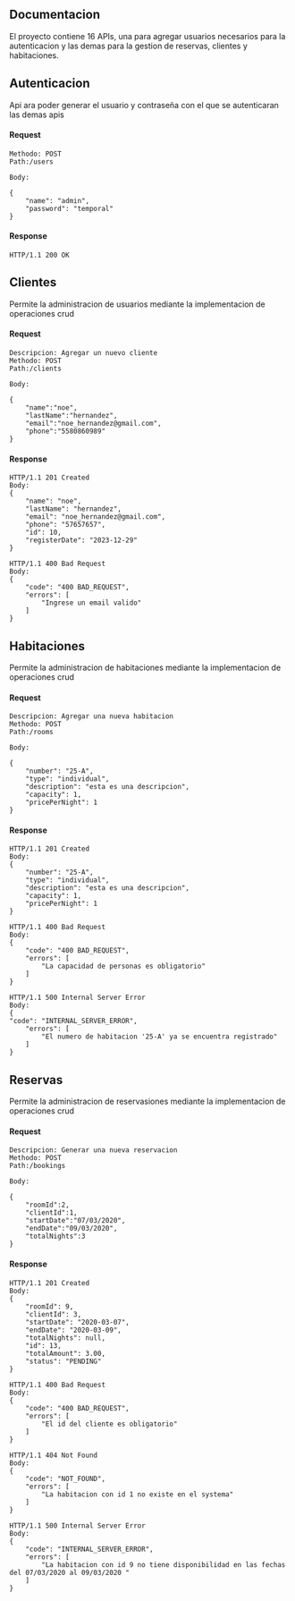 ## Documentacion

El proyecto contiene 16 APIs, una para agregar usuarios necesarios para la autenticacion y las demas para la gestion de reservas, clientes y habitaciones.


## Autenticacion

Api ara poder generar el usuario y contraseña con el que se autenticaran las demas apis


#### Request

    Methodo: POST   
    Path:/users   
    
    Body:

    {
        "name": "admin",
        "password": "temporal"
    }

#### Response

    HTTP/1.1 200 OK


## Clientes

Permite la administracion de usuarios mediante la implementacion de operaciones crud

#### Request

    Descripcion: Agregar un nuevo cliente
    Methodo: POST   
    Path:/clients   
    
    Body:

    {
        "name":"noe",
        "lastName":"hernandez",
        "email":"noe_hernandez@gmail.com",
        "phone":"5580860989"
    }

#### Response

    HTTP/1.1 201 Created
    Body:
    {
        "name": "noe",
        "lastName": "hernandez",
        "email": "noe_hernandez@gmail.com",
        "phone": "57657657",
        "id": 10,
        "registerDate": "2023-12-29"
    }

    HTTP/1.1 400 Bad Request
    Body:
    {
        "code": "400 BAD_REQUEST",
        "errors": [
            "Ingrese un email valido"
        ]
    }

## Habitaciones

Permite la administracion de habitaciones mediante la implementacion de operaciones crud

#### Request

    Descripcion: Agregar una nueva habitacion
    Methodo: POST   
    Path:/rooms   
    
    Body:

    {
        "number": "25-A",
        "type": "individual",
        "description": "esta es una descripcion",
        "capacity": 1,
        "pricePerNight": 1
    }

#### Response

    HTTP/1.1 201 Created
    Body:
    {
        "number": "25-A",
        "type": "individual",
        "description": "esta es una descripcion",
        "capacity": 1,
        "pricePerNight": 1
    }

    HTTP/1.1 400 Bad Request
    Body:
    {
        "code": "400 BAD_REQUEST",
        "errors": [
            "La capacidad de personas es obligatorio"
        ]
    }

    HTTP/1.1 500 Internal Server Error
    Body:
    {
    "code": "INTERNAL_SERVER_ERROR",
        "errors": [
            "El numero de habitacion '25-A' ya se encuentra registrado"
        ]
    }

## Reservas

Permite la administracion de reservasiones mediante la implementacion de operaciones crud

#### Request

    Descripcion: Generar una nueva reservacion
    Methodo: POST   
    Path:/bookings   
    
    Body:

    {
        "roomId":2,
        "clientId":1,
        "startDate":"07/03/2020",
        "endDate":"09/03/2020",
        "totalNights":3
    }

#### Response

    HTTP/1.1 201 Created
    Body:
    {
        "roomId": 9,
        "clientId": 3,
        "startDate": "2020-03-07",
        "endDate": "2020-03-09",
        "totalNights": null,
        "id": 13,
        "totalAmount": 3.00,
        "status": "PENDING"
    }

    HTTP/1.1 400 Bad Request
    Body:
    {
        "code": "400 BAD_REQUEST",
        "errors": [
            "El id del cliente es obligatorio"
        ]
    }

    HTTP/1.1 404 Not Found
    Body:
    {
        "code": "NOT_FOUND",
        "errors": [
            "La habitacion con id 1 no existe en el systema"
        ]
    }

    HTTP/1.1 500 Internal Server Error
    Body:
    {
        "code": "INTERNAL_SERVER_ERROR",
        "errors": [
            "La habitacion con id 9 no tiene disponibilidad en las fechas del 07/03/2020 al 09/03/2020 "
        ]
    }




